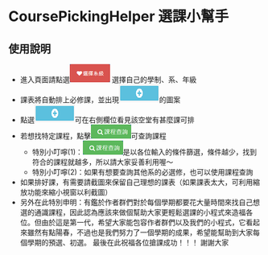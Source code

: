 CoursePickingHelper 選課小幫手
===============================
使用說明
-------------------------------
* 進入頁面請點選<img src="images/01.png"> 選擇自己的學制、系、年級
* 課表將自動排上必修課，並出現<img src="images/02.png">的圖案
* 點選<img src="images/02.png">可在右側欄位看見該空堂有甚麼課可排
* 若想找特定課程，點擊<img src="images/03.png">可查詢課程
    * 特別小叮嚀(1)：<img src="images/03.png">是以各位輸入的條件篩選，條件越少，找到符合的課程就越多，所以請大家妥善利用喔～
    * 特別小叮嚀(2)：如果有想要查詢其他系的必選修，也可以使用課程查詢
* 如果排好課，有需要請截圖來保留自己理想的課表（如果課表太大，可利用縮放功能來縮小視窗以利截圖）
* 另外在此特別申明：有鑑於作者群們對於每個學期都要花大量時間來找自己想選的通識課程，因此認為應該來做個幫助大家更輕鬆選課的小程式來造福各位。但由於這是第一代，希望大家能包容作者群們以及我們的小程式，它看起來雖然有點陽春，不過也是我們努力了一個學期的成果，希望能幫助到大家每個學期的預選、初選。
最後在此祝福各位搶課成功！！！
謝謝大家
